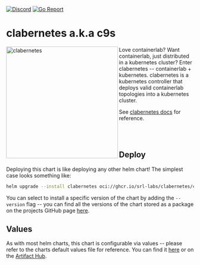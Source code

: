 [![Discord](https://img.shields.io/discord/860500297297821756?style=flat-square&label=discord&logo=discord&color=00c9ff&labelColor=bec8d2)](https://discord.gg/vAyddtaEV9)
[![Go Report](https://img.shields.io/badge/go%20report-A%2B-blue?style=flat-square&color=00c9ff&labelColor=bec8d2)](https://goreportcard.com/report/github.com/srl-labs/clabernetes)

# clabernetes a.k.a c9s

<p>
  <img src="https://gitlab.com/rdodin/pics/-/wikis/uploads/b5d611838fcb9c588b6311bccf11b954/c9s_logo1-upscale2x-white-tag+font-min__1_.png" width="300" align="left" alt="clabernetes"/>
  Love containerlab? Want containerlab, just distributed in a kubernetes cluster? Enter
  clabernetes -- containerlab + kubernetes. clabernetes is a kubernetes controller that deploys valid
  containerlab topologies into a kubernetes cluster.

  See [clabernetes docs](https://containerlab.dev/manual/clabernetes) for reference.
</p>

<br/>
<br/>

## Deploy

Deploying this chart is like deploying any other helm chart! The simplest case looks something like:

```bash
helm upgrade --install clabernetes oci://ghcr.io/srl-labs/clabernetes/clabernetes
```

You can select to install a specific version of the chart by adding the `--version` flag -- you can
find all the versions of the chart stored as a package on the projects GitHub page
[here](https://github.com/srl-labs/clabernetes/pkgs/container/clabernetes%2Fclabernetes).

## Values

As with most helm charts, this chart is configurable via values -- please refer to the charts
default values file for reference. You can find it
[here](https://github.com/srl-labs/clabernetes/blob/main/charts/clabernetes/values.yaml) or on the [Artifact Hub](https://artifacthub.io/packages/helm/clabernetes/clabernetes?modal=values).
